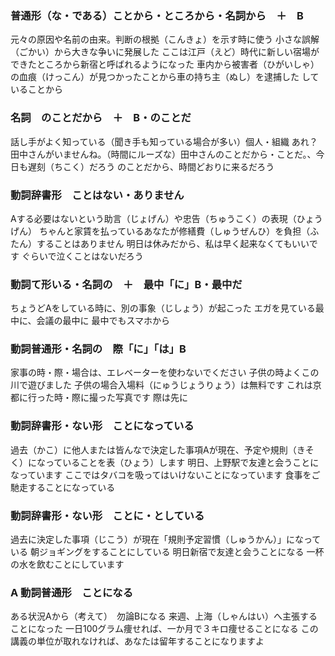 ### 普通形（な・である）ことから・ところから・名詞から　＋　B
元々の原因や名前の由来。判断の根拠（こんきょ）を示す時に使う
小さな誤解（ごかい）から大きな争いに発展した
ここは江戸（えど）時代に新しい宿場ができたところから新宿と呼ばれるようになった
車内から被害者（ひがいしゃ）の血痕（けっこん）が見つかったことから車の持ち主（ぬし）を逮捕した
していることから

### 名詞　のことだから　＋　B・のことだ
話し手がよく知っている（聞き手も知っている場合が多い）個人・組織
あれ？田中さんがいませんね。（時間にルーズな）田中さんのことだから・ことだ。、今日も遅刻（ちこく）だろう
のことだから、時間どおりに来るだろう

### 動詞辞書形　ことはない・ありません
Aする必要はないという助言（じょげん）や忠告（ちゅうこく）の表現（ひょうげん）
ちゃんと家賃を払っているあなたが修繕費（しゅうぜんひ）を負担（ふたん）することはありません
明日は休みだから、私は早く起来なくてもいいです
ぐらいで泣くことはないだろう

### 動詞て形いる・名詞の　＋　最中「に」B・最中だ
ちょうどAをしている時に、別の事象（じしょう）が起こった
エガを見ている最中に、会議の最中に
最中でもスマホから

### 動詞普通形・名詞の　際「に」「は」B
家事の時・際・場合は、エレベーターを使わないでください
子供の時よくこの川で遊びました
子供の場合入場料（にゅうじょうりょう）は無料です
これは京都に行った時・際に撮った写真です
際は先に

### 動詞辞書形・ない形　ことになっている
過去（かこ）に他人または皆んなで決定した事項Aが現在、予定や規則（きそく）になっていることを表（ひょう）します
明日、上野駅で友達と会うことになっています
ここではタバコを吸ってはいけないことになっています
食事をご馳走することになっている

### 動詞辞書形・ない形　ことに・としている
過去に決定した事項（じこう）が現在「規則予定習慣（しゅうかん）」になっている
朝ジョギングをすることにしている
明日新宿で友達と会うことになる
一杯の水を飲むことにしています

### A 動詞普通形　ことになる
ある状況Aから（考えて）　勿論Bになる
来週、上海（しゃんはい）へ主張することになった
一日100グラム痩せれば、一か月で３キロ痩せることになる
この講義の単位が取れなければ、あなたは留年することになりますよ




